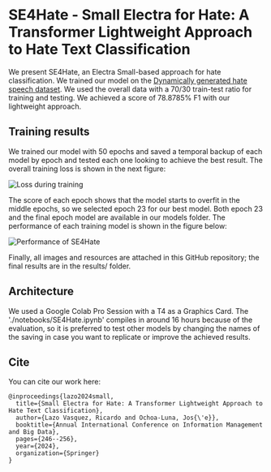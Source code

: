 # SE4Hate - Small Electra for Hate: A Transformer Lightweight Approach to Hate Text Classification

We present SE4Hate, an Electra Small-based approach for hate classification. We trained our model on the [Dynamically generated hate speech dataset](https://github.com/bvidgen/Dynamically-Generated-Hate-Speech-Dataset). We used the overall data with a 70/30 train-test ratio for training and testing. We achieved a score of 78.8785% F1 with our lightweight approach.

## Training results

We trained our model with 50 epochs and saved a temporal backup of each model by epoch and tested each one looking to achieve the best result. The overall training loss is shown in the next figure:

![Loss during training](./figures/Average_Loss_of_SE4Hate_per_epoch.png)

The score of each epoch shows that the model starts to overfit in the middle epochs, so we selected epoch 23 for our best model. Both epoch 23 and the final epoch model are available in our models folder. The performance of each training model is shown in the figure below:

![Performance of SE4Hate](./figures/Train_and_Test_F1_Scores_of_SE4Hate_Over_Epochs.png)

Finally, all images and resources are attached in this GitHub repository; the final results are in the results/ folder.

## Architecture

We used a Google Colab Pro Session with a T4 as a Graphics Card. The './notebooks/SE4Hate.ipynb' compiles in around 16 hours because of the evaluation, so it is preferred to test other models by changing the names of the saving in case you want to replicate or improve the achieved results.

## Cite

You can cite our work here:

```plaintext
@inproceedings{lazo2024small,
  title={Small Electra for Hate: A Transformer Lightweight Approach to Hate Text Classification},
  author={Lazo Vasquez, Ricardo and Ochoa-Luna, Jos{\'e}},
  booktitle={Annual International Conference on Information Management and Big Data},
  pages={246--256},
  year={2024},
  organization={Springer}
}
```

